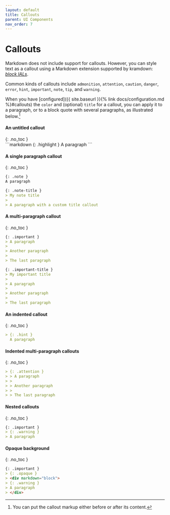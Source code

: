```yaml
---
layout: default
title: Callouts
parent: UI Components
nav_order: 7
---
```


# Callouts

Markdown does not include support for callouts. However, you can style text as a callout using a Markdown extension supported by kramdown: [*block IALs*](https://kramdown.gettalong.org/quickref.html#block-attributes). 

Common kinds of callouts include `admonition`, `attention`, `caution`, `danger`, `error`, `hint`, `important`, `note`, `tip`, and `warning`.

When you have [configured]({{ site.baseurl }}{% link docs/configuration.md %}#callouts) the  `color` and (optional) `title` for a callout, you can apply it to a paragraph, or to a block quote with several paragraphs, as illustrated below.[^postfix]

[^postfix]:
    You can put the callout markup either before or after its content.

#### An untitled callout
<div class="code-example" markdown="1">
{: .no_toc }
</div>
```markdown
{: .highlight }
A paragraph
```

#### A single paragraph callout
{: .no_toc }

```markdown
{: .note }
A paragraph
```

```markdown
{: .note-title }
> My note title
>
> A paragraph with a custom title callout
```

#### A multi-paragraph callout
{: .no_toc }

```markdown
{: .important }
> A paragraph
>
> Another paragraph
>
> The last paragraph
```

```markdown
{: .important-title }
> My important title
>
> A paragraph
>
> Another paragraph
>
> The last paragraph
```

#### An indented callout
{: .no_toc }

```markdown
> {: .hint }
  A paragraph
```

#### Indented multi-paragraph callouts
{: .no_toc }

```markdown
> {: .attention }
> > A paragraph
> >
> > Another paragraph
> >
> > The last paragraph
```

#### Nested callouts
{: .no_toc }

```markdown
{: .important }
> {: .warning }
> A paragraph
```

#### Opaque background
{: .no_toc }

```markdown
{: .important }
> {: .opaque }
> <div markdown="block">
> {: .warning }
> A paragraph
> </div>
```
